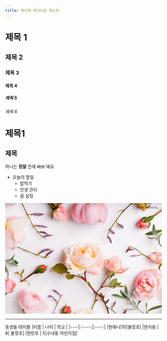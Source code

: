 ```yaml
---
title: 하나의 마크다운 테스트 
---
```

# 제목 1
## 제목 2
### 제목 3
#### 제목 4
##### 제목 5
###### 제목 6

제목1
=====

제목 
-----



하나는 **정말** 천재 ~~바보~~ 예요 

- 오늘의 할일 
  * 밥먹기
  * 인생 관리   
  * 꿈 설정 

 
![flower](/_posts/test_flower.jpg)
___
동생들 테이블
|이름 | 나이 | 학교 |
|----|:-----:|:----:|
|현예나|10|불정초|
|현지용 | 8| 불정초|
|현민호 | 5|수내동 어린이집|
